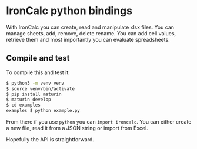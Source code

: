 # IronCalc python bindings

With IronCalc you can create, read and manipulate xlsx files.
You can manage sheets, add, remove, delete rename.
You can add cell values, retrieve them and most importantly you can evaluate spreadsheets.


## Compile and test

To compile this and test it:

```bash
$ python3 -m venv venv
$ source venv/bin/activate
$ pip install maturin
$ maturin develop
$ cd examples
examples $ python example.py
```

From there if you use `python` you can `import ironcalc`. You can either create a new file, read it from a JSON string or import from Excel.


Hopefully the API is straightforward.